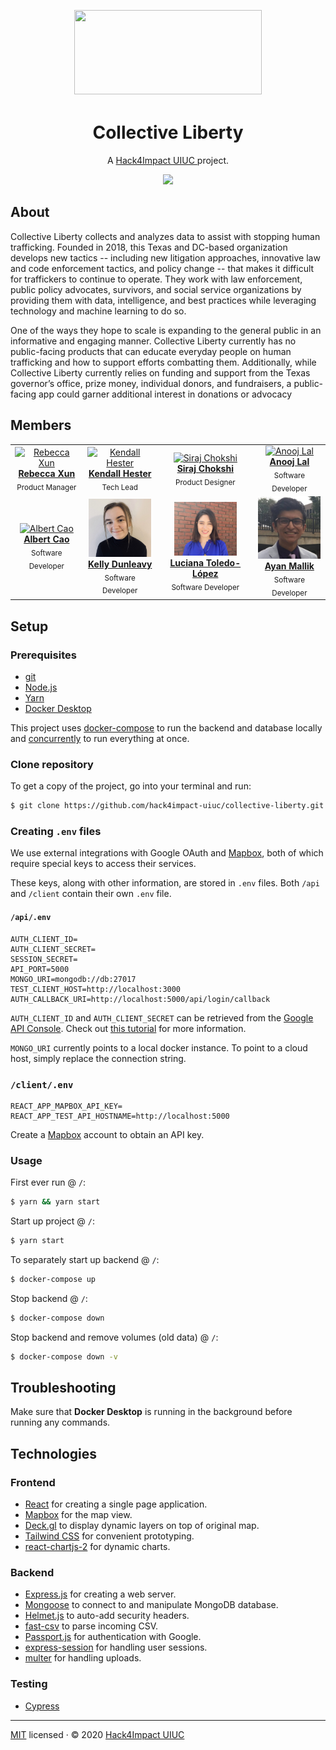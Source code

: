 <p align="center"><a align="center" href="https://collectiveliberty.org/">
<img align="center" width="300" height="135" src="https://collectiveliberty.org/wp-content/uploads/2020/04/cropped-CollectiveLiberty_FullLogo_01_hi.png"
style="margin-bottom:5px;"
/></a></p>
<h1 align="center">Collective Liberty</h1>
<p align="center">A <a href="https://uiuc.hack4impact.org/">Hack4Impact UIUC </a> project.</p>

<p align="center">
    <img src="https://img.shields.io/badge/license-MIT-blue?style=flat-square">
</p>

## About

Collective Liberty collects and analyzes data to assist with stopping human trafficking. Founded in 2018, this Texas and DC-based organization develops new tactics -- including new litigation approaches, innovative law and code enforcement tactics, and policy change -- that makes it difficult for traffickers to continue to operate. They work with law enforcement, public policy advocates, survivors, and social service organizations by providing them with data, intelligence, and best practices while leveraging technology and machine learning to do so.

One of the ways they hope to scale is expanding to the general public in an informative and engaging manner. Collective Liberty currently has no public-facing products that can educate everyday people on human trafficking and how to support efforts combatting them. Additionally, while Collective Liberty currently relies on funding and support from the Texas governor’s office, prize money, individual donors, and fundraisers, a public-facing app could garner additional interest in donations or advocacy

## Members

<table align="center">
  <tr>
    <td align="center">
      <a href=""><img
          src="https://uiuc.hack4impact.org/images/people/rebecca_xun.jpg"
          width="100px"
          alt="Rebecca Xun"
        /><br /><b>Rebecca Xun</b></a
      ><br /><sub>Product Manager</sub>
    </td>
    <td align="center">
      <a href=""><img
          src="https://uiuc.hack4impact.org/images/people/kendall_hester.jpg"
          width="100px"
          alt="Kendall Hester"
        /><br /><b>Kendall Hester</b></a
      ><br /><sub>Tech Lead</sub>
    </td>
    <td align="center">
      <a href=""><img
          src="https://uiuc.hack4impact.org/images/people/siraj_chokshi.jpg"
          width="100px"
          alt="Siraj Chokshi"
        /><br /><b>Siraj Chokshi</b></a
      ><br /><sub>Product Designer</sub>
    </td>
    <td align="center">
      <a href=""><img
          src="https://uiuc.hack4impact.org/images/people/anooj_lal.jpg"
          width="100px"
          alt="Anooj Lal"
        /><br /><b>Anooj Lal</b></a
      ><br /><sub>Software Developer</sub>
    </td>
  </tr>
  <tr>
    <td align="center">
      <a href=""><img
          src="https://uiuc.hack4impact.org/images/people/albert_cao.jpg"
          width="100px"
          alt="Albert Cao"
        /><br /><b>Albert Cao</b></a
      ><br /><sub>Software Developer</sub>
    </td>
    <td align="center">
      <a href=""><img
          src="assets/kelly.jpg"
          width="100px"
          alt="Kelly Dunleavy"
        /><br /><b>Kelly Dunleavy</b></a
      ><br /><sub>Software Developer</sub>
    </td>
    <td align="center">
      <a href=""><img
          src="assets/luciana.jpg"
          width="100px"
          alt="Luciana Toledo-López"
        /><br /><b>Luciana Toledo-López</b></a
      ><br /><sub>Software Developer</sub>
    </td>
    <td align="center">
      <a href=""><img
          src="assets/ayan.jpg"
          width="100px"
          alt="Ayan Mallik"
        /><br /><b>Ayan Mallik</b></a
      ><br /><sub>Software Developer</sub>
    </td>
  </tr>
</table>

## Setup

### Prerequisites
* [git](https://git-scm.com/)
* [Node.js](https://nodejs.org/en/)
* [Yarn](https://yarnpkg.com/)
* [Docker Desktop](https://www.docker.com/products/docker-desktop)

This project uses [docker-compose](https://docs.docker.com/compose/install/) to run the backend and database locally and [concurrently](https://www.npmjs.com/package/concurrently) to run everything at once.

### Clone repository

To get a copy of the project, go into your terminal and run:
```bash
$ git clone https://github.com/hack4impact-uiuc/collective-liberty.git
```

### Creating `.env` files
We use external integrations with Google OAuth and [Mapbox](https://www.mapbox.com/), both of which require special keys to access their services.

These keys, along with other information, are stored in `.env` files. Both `/api` and `/client` contain their own `.env` file.

#### `/api/.env`
```
AUTH_CLIENT_ID=
AUTH_CLIENT_SECRET=
SESSION_SECRET=
API_PORT=5000
MONGO_URI=mongodb://db:27017
TEST_CLIENT_HOST=http://localhost:3000
AUTH_CALLBACK_URI=http://localhost:5000/api/login/callback
```

`AUTH_CLIENT_ID` and `AUTH_CLIENT_SECRET` can be retrieved from the [Google API Console](https://console.developers.google.com/). Check out [this tutorial](https://developers.google.com/identity/sign-in/web/sign-in#create_authorization_credentials) for more information.

`MONGO_URI` currently points to a local docker instance. To point to a cloud host, simply replace the connection string.

### `/client/.env`
```
REACT_APP_MAPBOX_API_KEY=
REACT_APP_TEST_API_HOSTNAME=http://localhost:5000
```

Create a [Mapbox](https://www.mapbox.com/) account to obtain an API key.

### Usage
First ever run @ `/`:
```bash
$ yarn && yarn start
```


Start up project @ `/`:
```bash
$ yarn start
```

To separately start up backend @ `/`:
```bash
$ docker-compose up
```

Stop backend @ `/`:
```bash
$ docker-compose down
```

Stop backend and remove volumes (old data) @ `/`:
```bash
$ docker-compose down -v
```

## Troubleshooting
Make sure that **Docker Desktop** is running in the background before running any commands.

## Technologies
### Frontend
* [React](https://reactjs.org/) for creating a single page application.
* [Mapbox](https://www.mapbox.com/) for the map view.
* [Deck.gl](https://deck.gl/) to display dynamic layers on top of original map.
* [Tailwind CSS](https://tailwindcss.com/) for convenient prototyping. 
* [react-chartjs-2](https://www.npmjs.com/package/react-chartjs-2) for dynamic charts.

### Backend
* [Express.js](https://expressjs.com/) for creating a web server.
* [Mongoose](https://mongoosejs.com/) to connect to and manipulate MongoDB database.
* [Helmet.js](https://helmetjs.github.io/) to auto-add security headers.
* [fast-csv](https://c2fo.github.io/fast-csv/) to parse incoming CSV.
* [Passport.js](http://www.passportjs.org/) for authentication with Google.
* [express-session](https://www.npmjs.com/package/express-session) for handling user sessions.
* [multer](https://www.npmjs.com/package/multer) for handling uploads.

### Testing
* [Cypress](https://www.cypress.io/)

<hr/>

[MIT](./LICENSE) licensed · © 2020 [Hack4Impact UIUC](https://uiuc.hack4impact.org/)
